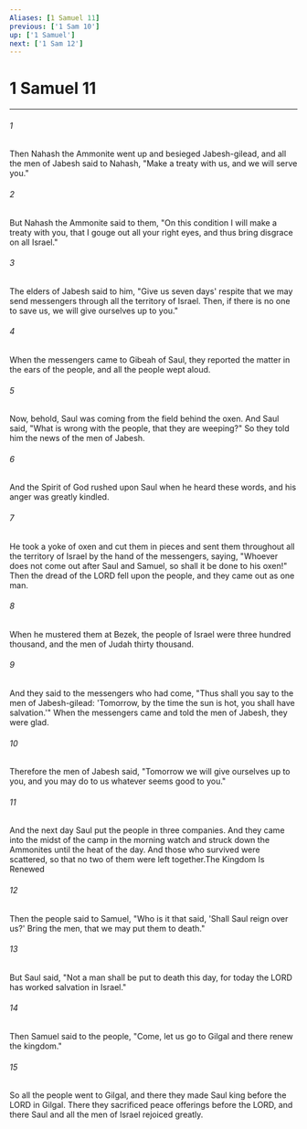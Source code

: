 ```yaml
---
Aliases: [1 Samuel 11]
previous: ['1 Sam 10']
up: ['1 Samuel']
next: ['1 Sam 12']
---
```

# 1 Samuel 11

***

 

###### 1 
Then Nahash the Ammonite went up and besieged Jabesh-gilead, and all the men of Jabesh said to Nahash, "Make a treaty with us, and we will serve you." 
 

###### 2 
But Nahash the Ammonite said to them, "On this condition I will make a treaty with you, that I gouge out all your right eyes, and thus bring disgrace on all Israel." 
 

###### 3 
The elders of Jabesh said to him, "Give us seven days' respite that we may send messengers through all the territory of Israel. Then, if there is no one to save us, we will give ourselves up to you." 
 

###### 4 
When the messengers came to Gibeah of Saul, they reported the matter in the ears of the people, and all the people wept aloud.
 
 

###### 5 
Now, behold, Saul was coming from the field behind the oxen. And Saul said, "What is wrong with the people, that they are weeping?" So they told him the news of the men of Jabesh. 
 

###### 6 
And the Spirit of God rushed upon Saul when he heard these words, and his anger was greatly kindled. 
 

###### 7 
He took a yoke of oxen and cut them in pieces and sent them throughout all the territory of Israel by the hand of the messengers, saying, "Whoever does not come out after Saul and Samuel, so shall it be done to his oxen!" Then the dread of the LORD fell upon the people, and they came out as one man. 
 

###### 8 
When he mustered them at Bezek, the people of Israel were three hundred thousand, and the men of Judah thirty thousand. 
 

###### 9 
And they said to the messengers who had come, "Thus shall you say to the men of Jabesh-gilead: 'Tomorrow, by the time the sun is hot, you shall have salvation.'" When the messengers came and told the men of Jabesh, they were glad. 
 

###### 10 
Therefore the men of Jabesh said, "Tomorrow we will give ourselves up to you, and you may do to us whatever seems good to you." 
 

###### 11 
And the next day Saul put the people in three companies. And they came into the midst of the camp in the morning watch and struck down the Ammonites until the heat of the day. And those who survived were scattered, so that no two of them were left together.The Kingdom Is Renewed
 
 

###### 12 
Then the people said to Samuel, "Who is it that said, 'Shall Saul reign over us?' Bring the men, that we may put them to death." 
 

###### 13 
But Saul said, "Not a man shall be put to death this day, for today the LORD has worked salvation in Israel." 
 

###### 14 
Then Samuel said to the people, "Come, let us go to Gilgal and there renew the kingdom." 
 

###### 15 
So all the people went to Gilgal, and there they made Saul king before the LORD in Gilgal. There they sacrificed peace offerings before the LORD, and there Saul and all the men of Israel rejoiced greatly.
 
